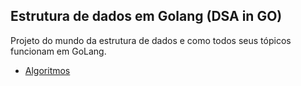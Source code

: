## Estrutura de dados em Golang (DSA in GO)

Projeto do mundo da estrutura de dados e como todos seus tópicos funcionam em GoLang.

- [Algoritmos](algoritmo/algoritmo.md)